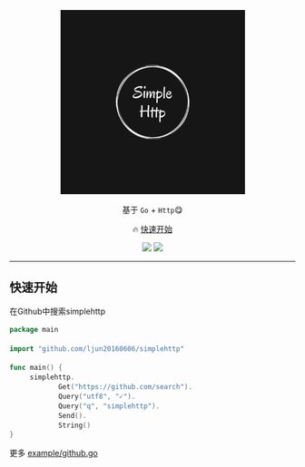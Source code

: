 <p align="center">
    <img src="doc/simplehttp.jpg" width="325"/>
</p>
<p align="center">基于 <code>Go</code> + <code>Http</code>😋</p>
<p align="center">
    🔥 <a href="#快速开始">快速开始</a>
</p>

<p align="center">
    <a href="https://golang.org/doc/go1.11"><img src="https://img.shields.io/badge/go-v1.11.1-blue.svg"></a>
    <a href="http://commitizen.github.io/cz-cli"><img src="https://img.shields.io/badge/commitizen-friendly-brightgreen.svg"></a>
</p>

***

## 快速开始

在Github中搜索simplehttp

````go
package main

import "github.com/ljun20160606/simplehttp"

func main() {
     simplehttp.
            Get("https://github.com/search").
            Query("utf8", "✓").
            Query("q", "simplehttp").
            Send().
            String()
}
````

更多 [example/github.go](./example/github.go)

